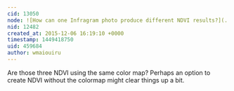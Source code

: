 ```yaml
---
cid: 13050
node: ![How can one Infragram photo produce different NDVI results?](../notes/cfastie/12-05-2015/how-can-one-infragram-photo-produce-different-ndvi-results)
nid: 12482
created_at: 2015-12-06 16:19:10 +0000
timestamp: 1449418750
uid: 459684
author: wmaiouiru
---
```


Are those three NDVI using the same color map? Perhaps an option to create NDVI without the colormap might clear things up a bit. 